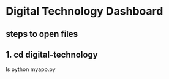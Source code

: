 # Digital Technology Dashboard
## steps to open files
## 1. cd digital-technology 
ls
python myapp.py 
